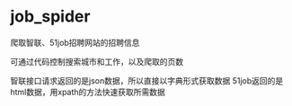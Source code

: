 # job_spider
爬取智联、51job招聘网站的招聘信息

可通过代码控制搜索城市和工作，以及爬取的页数

智联接口请求返回的是json数据，所以直接以字典形式获取数据
51job返回的是html数据，用xpath的方法快速获取所需数据
